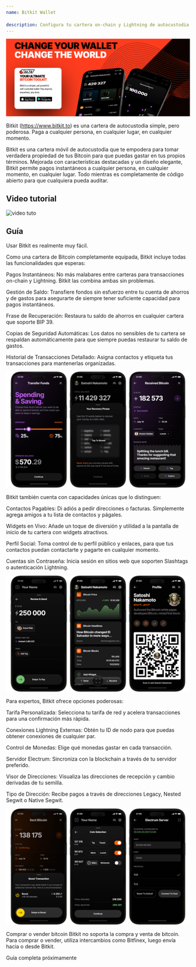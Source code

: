 ```yaml
---
name: Bitkit Wallet

description: Configura tu cartera on-chain y Lightning de autocustodia
---
```


![cover](assets/cover.webp)

Bitkit (https://www.bitkit.to) es una cartera de autocustodia simple, pero poderosa. Paga a cualquier persona, en cualquier lugar, en cualquier momento.

Bitkit es una cartera móvil de autocustodia que te empodera para tomar verdadera propiedad de tus Bitcoin para que puedas gastar en tus propios términos. Mejorada con características destacadas y un diseño elegante, Bitkit permite pagos instantáneos a cualquier persona, en cualquier momento, en cualquier lugar. Todo mientras es completamente de código abierto para que cualquiera pueda auditar.


## Video tutorial

![video tuto](https://www.youtube.com/watch?v=FJ3Mqqz4Dmw)

## Guía

Usar Bitkit es realmente muy fácil.


Como una cartera de Bitcoin completamente equipada, Bitkit incluye todas las funcionalidades que esperas:

Pagos Instantáneos: No más malabares entre carteras para transacciones on-chain y Lightning. Bitkit las combina ambas sin problemas.

Gestión de Saldo: Transfiere fondos sin esfuerzo entre tu cuenta de ahorros y de gastos para asegurarte de siempre tener suficiente capacidad para pagos instantáneos.

Frase de Recuperación: Restaura tu saldo de ahorros en cualquier cartera que soporte BIP 39.

Copias de Seguridad Automáticas: Los datos no sensibles de tu cartera se respaldan automáticamente para que siempre puedas restaurar tu saldo de gastos.

Historial de Transacciones Detallado: Asigna contactos y etiqueta tus transacciones para mantenerlas organizadas.

![cover](assets/1.webp)

Bitkit también cuenta con capacidades únicas que lo distinguen:

Contactos Pagables: Di adiós a pedir direcciones o facturas. Simplemente agrega amigos a tu lista de contactos y págales.

Widgets en Vivo: Añade un toque de diversión y utilidad a la pantalla de inicio de tu cartera con widgets atractivos.

Perfil Social: Toma control de tu perfil público y enlaces, para que tus contactos puedan contactarte y pagarte en cualquier momento.

Cuentas sin Contraseña: Inicia sesión en sitios web que soporten Slashtags o autenticación Lightning.

![cover](assets/2.webp)

Para expertos, Bitkit ofrece opciones poderosas:

Tarifa Personalizada: Selecciona tu tarifa de red y acelera transacciones para una confirmación más rápida.

Conexiones Lightning Externas: Obtén tu ID de nodo para que puedas obtener conexiones de cualquier par.

Control de Monedas: Elige qué monedas gastar en cada transacción.

Servidor Electrum: Sincroniza con la blockchain a través de tu servidor preferido.

Visor de Direcciones: Visualiza las direcciones de recepción y cambio derivadas de tu semilla.

Tipo de Dirección: Recibe pagos a través de direcciones Legacy, Nested Segwit o Native Segwit.

![cover](assets/3.webp)

Comprar o vender bitcoin
Bitkit no soporta la compra y venta de bitcoin. Para comprar o vender, utiliza intercambios como Bitfinex, luego envía hacia o desde Bitkit.

Guía completa próximamente